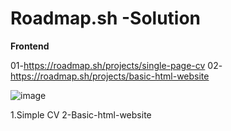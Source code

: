 # Roadmap.sh -Solution
**Frontend**

01-https://roadmap.sh/projects/single-page-cv
02-https://roadmap.sh/projects/basic-html-website

![image](https://github.com/user-attachments/assets/8e34403a-714e-461d-8061-6efe4dbfbd1e)

1.Simple CV
2-Basic-html-website
